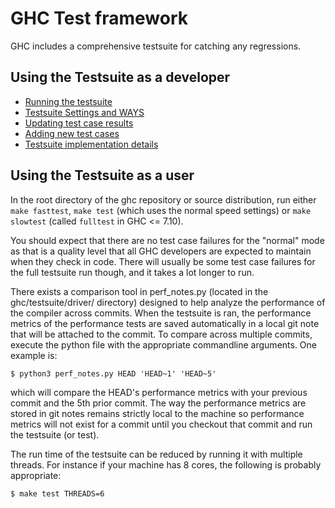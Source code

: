 # GHC Test framework


GHC includes a comprehensive testsuite for catching any regressions.

## Using the Testsuite as a developer

- [Running the testsuite](building/running-tests/running)
- [Testsuite Settings and WAYS](building/running-tests/settings)
- [Updating test case results](building/running-tests/updating)
- [Adding new test cases](building/running-tests/adding)
- [Testsuite implementation details](building/running-tests/details)

## Using the Testsuite as a user


In the root directory of the ghc repository or source distribution, run either `make fasttest`, `make test` (which uses the normal speed settings) or `make slowtest` (called `fulltest` in GHC \<= 7.10).


You should expect that there are no test case failures for the "normal" mode as that is a quality level that all GHC developers are expected to maintain when they check in code. There will usually be some test case failures for the full testsuite run though, and it takes a lot longer to run.


There exists a comparison tool in perf_notes.py (located in the ghc/testsuite/driver/ directory) designed to help analyze the performance of the compiler across commits. When the testsuite is ran, the performance metrics of the performance tests are saved automatically in a local git note that will be attached to the commit. To compare across multiple commits, execute the python file with the appropriate commandline arguments. One example is:

```wiki
$ python3 perf_notes.py HEAD 'HEAD~1' 'HEAD~5'
```


which will compare the HEAD's performance metrics with your previous commit and the 5th prior commit. The way the performance metrics are stored in git notes remains strictly local to the machine so performance metrics will not exist for a commit until you checkout that commit and run the testsuite (or test). 


The run time of the testsuite can be reduced by running it with multiple threads. For instance if your machine has 8 cores, the following is probably appropriate:

```wiki
$ make test THREADS=6
```
